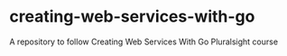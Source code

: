 # creating-web-services-with-go
A repository to follow Creating Web Services With Go Pluralsight course
